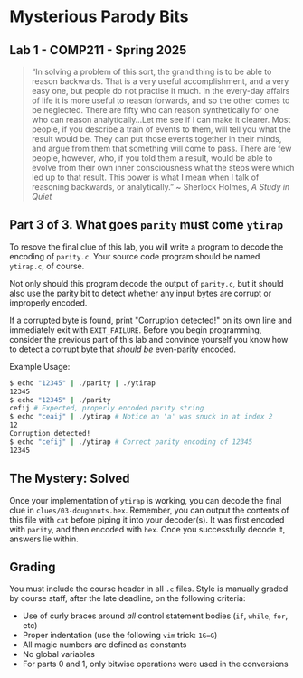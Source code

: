 # Mysterious Parody Bits

## Lab 1 - COMP211 - Spring 2025

> “In solving a problem of this sort, the grand thing is to be able to reason backwards.
> That is a very useful accomplishment, and a very easy one, but people do not practise
> it much. In the every-day affairs of life it is more useful to reason forwards, and
> so the other comes to be neglected. There are fifty who can reason synthetically for
> one who can reason analytically…Let me see if I can make it clearer. Most people, if
> you describe a train of events to them, will tell you what the result would be. They
> can put those events together in their minds, and argue from them that something will
> come to pass. There are few people, however, who, if you told them a result, would
> be able to evolve from their own inner consciousness what the steps were which led
> up to that result. This power is what I mean when I talk of reasoning backwards, or
> analytically.” ~ Sherlock Holmes, _A Study in Quiet_

## Part 3 of 3. What goes `parity` must come `ytirap`

To resove the final clue of this lab, you will write a program to decode the encoding of `parity.c`. Your source code program should be named `ytirap.c`, of course.

Not only should this program decode the output of `parity.c`, but it should also use the parity bit to detect whether any input bytes are corrupt or improperly encoded. 

If a corrupted byte is found, print "Corruption detected!" on its own line and immediately exit with `EXIT_FAILURE`. Before you begin programming, consider the previous part of this lab and convince yourself you know how to detect a corrupt byte that _should be_ even-parity encoded.

Example Usage:

~~~bash
$ echo "12345" | ./parity | ./ytirap
12345
$ echo "12345" | ./parity
cefij # Expected, properly encoded parity string
$ echo "ceaij" | ./ytirap # Notice an 'a' was snuck in at index 2
12
Corruption detected!
$ echo "cefij" | ./ytirap # Correct parity encoding of 12345
12345
~~~

## The Mystery: Solved

Once your implementation of `ytirap` is working, you can decode the final clue in `clues/03-doughnuts.hex`. Remember, you can output the contents of this file with `cat` before piping it into your decoder(s). It was first encoded with `parity`, and then encoded with `hex`. Once you successfully decode it, answers lie within.

## Grading

You must include the course header in all `.c` files. Style is  manually graded by course staff, after the late deadline, on the following criteria:

 - Use of curly braces around _all_ control statement bodies (`if`, `while`, `for`, etc)
 - Proper indentation (use the following `vim` trick: `1G=G`)
 - All magic numbers are defined as constants
 - No global variables
 - For parts 0 and 1, only bitwise operations were used in the conversions

